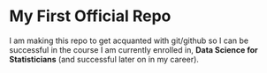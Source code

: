 # My First Official Repo
I am making this repo to get acquanted with git/github so I can be successful in the course I am currently enrolled in, **Data Science for Statisticians** (and successful later on in my career). 
